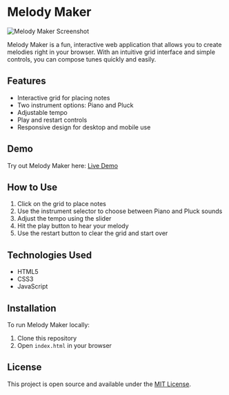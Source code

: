 # Melody Maker

![Melody Maker Screenshot](https://rhythmic-address-limited.on-fleek.app/melody-maker-screenshot.png)

Melody Maker is a fun, interactive web application that allows you to create melodies right in your browser. With an intuitive grid interface and simple controls, you can compose tunes quickly and easily.

## Features

- Interactive grid for placing notes
- Two instrument options: Piano and Pluck
- Adjustable tempo
- Play and restart controls
- Responsive design for desktop and mobile use

## Demo

Try out Melody Maker here: [Live Demo](https://rhythmic-address-limited.on-fleek.app/)

## How to Use

1. Click on the grid to place notes
2. Use the instrument selector to choose between Piano and Pluck sounds
3. Adjust the tempo using the slider
4. Hit the play button to hear your melody
5. Use the restart button to clear the grid and start over

## Technologies Used

- HTML5
- CSS3
- JavaScript

## Installation

To run Melody Maker locally:

1. Clone this repository
2. Open `index.html` in your browser

## License

This project is open source and available under the [MIT License](LICENSE).
